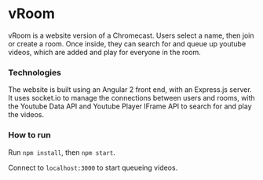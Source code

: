 # vRoom

vRoom is a website version of a Chromecast.
Users select a name, then join or create a room.
Once inside, they can search for and queue up youtube videos, which are added and play for everyone in the room.

### Technologies

The website is built using an Angular 2 front end, with an Express.js server. 
It uses socket.io to manage the connections between users and rooms, with the Youtube Data API and Youtube Player IFrame  API to search for and play the videos.

### How to run

Run ```npm install```, then ```npm start```.

Connect to ```localhost:3000``` to start queueing videos.
